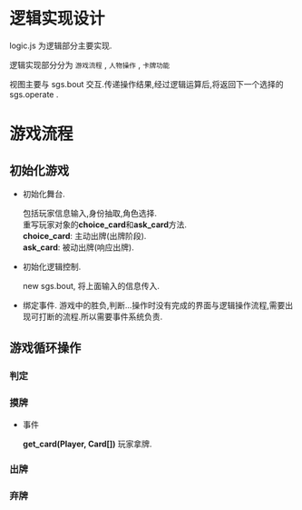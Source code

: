 # 逻辑实现设计

  logic.js 为逻辑部分主要实现.

  逻辑实现部分分为 `游戏流程` , `人物操作` , `卡牌功能` 

  视图主要与 sgs.bout 交互.传递操作结果,经过逻辑运算后,将返回下一个选择的 sgs.operate .

# 游戏流程

## 初始化游戏

- 初始化舞台.

  包括玩家信息输入,身份抽取,角色选择.  
  重写玩家对象的**choice\_card**和**ask\_card**方法.  
  **choice\_card**: 主动出牌(出牌阶段).  
  **ask\_card**: 被动出牌(响应出牌).

- 初始化逻辑控制.

  new sgs.bout, 将上面输入的信息传入.

- 绑定事件.
  游戏中的胜负,判断...操作时没有完成的界面与逻辑操作流程,需要出现可打断的流程.所以需要事件系统负责.

## 游戏循环操作

### 判定
### 摸牌

- 事件

  **get\_card(Player, Card[])** 玩家拿牌.

### 出牌

### 弃牌 



